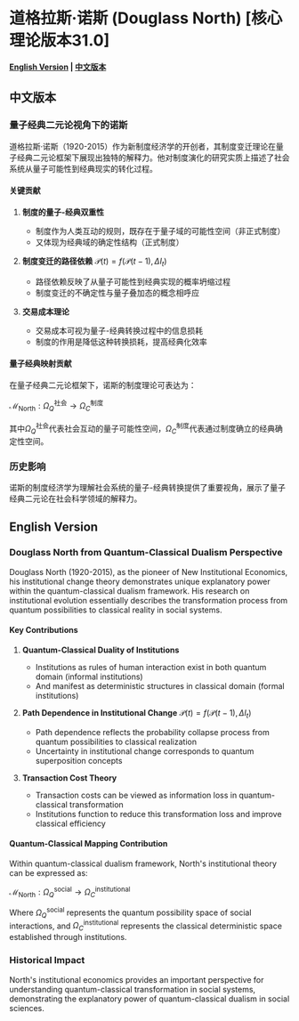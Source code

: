 # 道格拉斯·诺斯 (Douglass North) [核心理论版本31.0]

**[English Version](#english) | [中文版本](#chinese)**

## <a name="chinese"></a> 中文版本

### 量子经典二元论视角下的诺斯

道格拉斯·诺斯（1920-2015）作为新制度经济学的开创者，其制度变迁理论在量子经典二元论框架下展现出独特的解释力。他对制度演化的研究实质上描述了社会系统从量子可能性到经典现实的转化过程。

#### 关键贡献

1. **制度的量子-经典双重性**
   - 制度作为人类互动的规则，既存在于量子域的可能性空间（非正式制度）
   - 又体现为经典域的确定性结构（正式制度）
   
2. **制度变迁的路径依赖**
   $`\mathcal{P}(t) = f(\mathcal{P}(t-1), \Delta I_t)`$
   - 路径依赖反映了从量子可能性到经典实现的概率坍缩过程
   - 制度变迁的不确定性与量子叠加态的概念相呼应

3. **交易成本理论**
   - 交易成本可视为量子-经典转换过程中的信息损耗
   - 制度的作用是降低这种转换损耗，提高经典化效率

#### 量子经典映射贡献

在量子经典二元论框架下，诺斯的制度理论可表达为：

$`\mathcal{M}_{\text{North}}: \Omega_Q^{\text{社会}} \rightarrow \Omega_C^{\text{制度}}`$

其中$`\Omega_Q^{\text{社会}}`$代表社会互动的量子可能性空间，$`\Omega_C^{\text{制度}}`$代表通过制度确立的经典确定性空间。

### 历史影响

诺斯的制度经济学为理解社会系统的量子-经典转换提供了重要视角，展示了量子经典二元论在社会科学领域的解释力。

## <a name="english"></a> English Version

### Douglass North from Quantum-Classical Dualism Perspective

Douglass North (1920-2015), as the pioneer of New Institutional Economics, his institutional change theory demonstrates unique explanatory power within the quantum-classical dualism framework. His research on institutional evolution essentially describes the transformation process from quantum possibilities to classical reality in social systems.

#### Key Contributions

1. **Quantum-Classical Duality of Institutions**
   - Institutions as rules of human interaction exist in both quantum domain (informal institutions)
   - And manifest as deterministic structures in classical domain (formal institutions)

2. **Path Dependence in Institutional Change**
   $`\mathcal{P}(t) = f(\mathcal{P}(t-1), \Delta I_t)`$
   - Path dependence reflects the probability collapse process from quantum possibilities to classical realization
   - Uncertainty in institutional change corresponds to quantum superposition concepts

3. **Transaction Cost Theory**
   - Transaction costs can be viewed as information loss in quantum-classical transformation
   - Institutions function to reduce this transformation loss and improve classical efficiency

#### Quantum-Classical Mapping Contribution

Within quantum-classical dualism framework, North's institutional theory can be expressed as:

$`\mathcal{M}_{\text{North}}: \Omega_Q^{\text{social}} \rightarrow \Omega_C^{\text{institutional}}`$

Where $`\Omega_Q^{\text{social}}`$ represents the quantum possibility space of social interactions, and $`\Omega_C^{\text{institutional}}`$ represents the classical deterministic space established through institutions.

### Historical Impact

North's institutional economics provides an important perspective for understanding quantum-classical transformation in social systems, demonstrating the explanatory power of quantum-classical dualism in social sciences.
